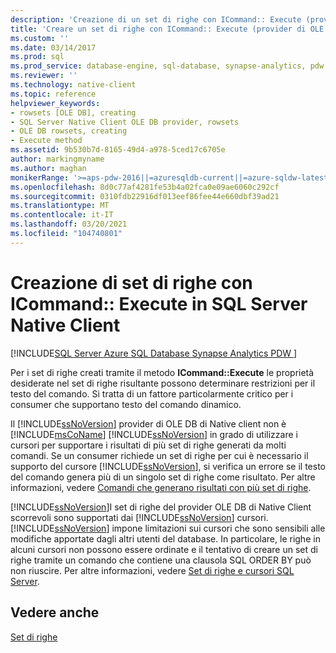 ```yaml
---
description: 'Creazione di un set di righe con ICommand:: Execute (provider OLE DB Native Client)'
title: 'Creare un set di righe con ICommand:: Execute (provider di OLE DB di Native Client) | Microsoft Docs'
ms.custom: ''
ms.date: 03/14/2017
ms.prod: sql
ms.prod_service: database-engine, sql-database, synapse-analytics, pdw
ms.reviewer: ''
ms.technology: native-client
ms.topic: reference
helpviewer_keywords:
- rowsets [OLE DB], creating
- SQL Server Native Client OLE DB provider, rowsets
- OLE DB rowsets, creating
- Execute method
ms.assetid: 9b530b7d-8165-49d4-a978-5ced17c6705e
author: markingmyname
ms.author: maghan
monikerRange: '>=aps-pdw-2016||=azuresqldb-current||=azure-sqldw-latest||>=sql-server-2016||>=sql-server-linux-2017||=azuresqldb-mi-current'
ms.openlocfilehash: 8d0c77af4281fe53b4a02fca0e09ae6060c292cf
ms.sourcegitcommit: 0310fdb22916df013eef86fee44e660dbf39ad21
ms.translationtype: MT
ms.contentlocale: it-IT
ms.lasthandoff: 03/20/2021
ms.locfileid: "104740801"
---
```

# <a name="creating-rowsets-with-icommandexecute-in-sql-server-native-client"></a>Creazione di set di righe con ICommand:: Execute in SQL Server Native Client
[!INCLUDE[SQL Server Azure SQL Database Synapse Analytics PDW ](../../includes/applies-to-version/sql-asdb-asdbmi-asa-pdw.md)]

  Per i set di righe creati tramite il metodo **ICommand::Execute** le proprietà desiderate nel set di righe risultante possono determinare restrizioni per il testo del comando. Si tratta di un fattore particolarmente critico per i consumer che supportano testo del comando dinamico.  
  
 Il [!INCLUDE[ssNoVersion](../../includes/ssnoversion-md.md)] provider di OLE DB di Native client non è [!INCLUDE[msCoName](../../includes/msconame-md.md)] [!INCLUDE[ssNoVersion](../../includes/ssnoversion-md.md)] in grado di utilizzare i cursori per supportare i risultati di più set di righe generati da molti comandi. Se un consumer richiede un set di righe per cui è necessario il supporto del cursore [!INCLUDE[ssNoVersion](../../includes/ssnoversion-md.md)], si verifica un errore se il testo del comando genera più di un singolo set di righe come risultato. Per altre informazioni, vedere [Comandi che generano risultati con più set di righe](../../relational-databases/native-client-ole-db-commands/commands-generating-multiple-rowset-results.md).  
  
 [!INCLUDE[ssNoVersion](../../includes/ssnoversion-md.md)]I set di righe del provider OLE DB di Native Client scorrevoli sono supportati dai [!INCLUDE[ssNoVersion](../../includes/ssnoversion-md.md)] cursori. [!INCLUDE[ssNoVersion](../../includes/ssnoversion-md.md)] impone limitazioni sui cursori che sono sensibili alle modifiche apportate dagli altri utenti del database. In particolare, le righe in alcuni cursori non possono essere ordinate e il tentativo di creare un set di righe tramite un comando che contiene una clausola SQL ORDER BY può non riuscire. Per altre informazioni, vedere [Set di righe e cursori SQL Server](../../relational-databases/native-client-ole-db-rowsets/rowsets-and-sql-server-cursors.md).  
  
## <a name="see-also"></a>Vedere anche  
 [Set di righe](../../relational-databases/native-client-ole-db-rowsets/rowsets.md)  
  
  

